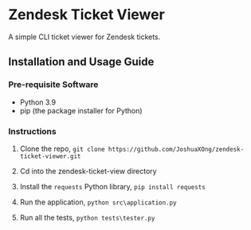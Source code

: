 # Zendesk Ticket Viewer
A simple CLI ticket viewer for Zendesk tickets.

## Installation and Usage Guide

### Pre-requisite Software
- Python 3.9
- pip (the package installer for Python)

### Instructions
1. Clone the repo, `git clone https://github.com/JoshuaXOng/zendesk-ticket-viewer.git`

2. Cd into the zendesk-ticket-view directory

3. Install the `requests` Python library, `pip install requests`

4. Run the application, `python src\application.py`

5. Run all the tests, `python tests\tester.py`

